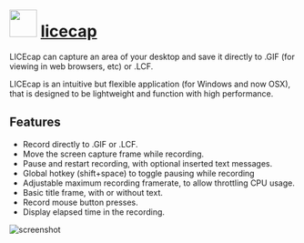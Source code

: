 # <img src="https://cdn.jsdelivr.net/gh/majkinetor/chocolatey/licecap/icon.png" width="48" height="48"/> [licecap](https://chocolatey.org/packages/licecap)

LICEcap can capture an area of your desktop and save it directly to .GIF (for viewing in web browsers, etc) or .LCF.

LICEcap is an intuitive but flexible application (for Windows and now OSX), that is designed to be lightweight and function with high performance.

## Features

- Record directly to .GIF or .LCF.
- Move the screen capture frame while recording.
- Pause and restart recording, with optional inserted text messages.
- Global hotkey (shift+space) to toggle pausing while recording
- Adjustable maximum recording framerate, to allow throttling CPU usage.
- Basic title frame, with or without text.
- Record mouse button presses.
- Display elapsed time in the recording.


![screenshot](https://cdn.rawgit.com/majkinetor/chocolatey/master/licecap/screenshot.gif)

